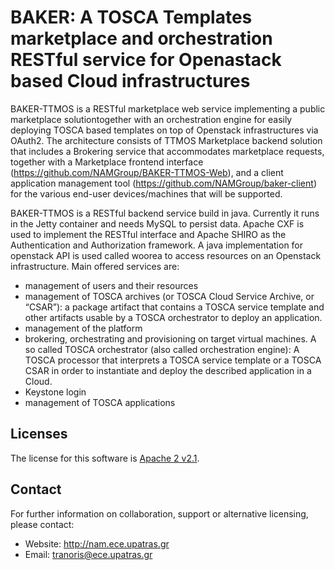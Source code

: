 BAKER: A TOSCA Templates marketplace and orchestration RESTful service for Openastack based Cloud infrastructures
==========

BAKER-TTMOS is a RESTful marketplace web service implementing a public marketplace solutiontogether with an orchestration engine for easily deploying TOSCA based templates on top of Openstack infrastructures via OAuth2. The architecture consists of TTMOS Marketplace backend solution that includes a Brokering service that accommodates marketplace requests, together with a Marketplace frontend interface (https://github.com/NAMGroup/BAKER-TTMOS-Web), and a client application management tool (https://github.com/NAMGroup/baker-client) for the various end-user devices/machines that will be supported. 

BAKER-TTMOS is a RESTful backend service build in java. Currently it runs in the Jetty container and needs MySQL to persist data. Apache CXF is used to implement the RESTful interface and Apache SHIRO as the Authentication and Authorization framework.  A java implementation for openstack API is used called woorea to access resources on an Openstack infrastructure.
Main offered services are:
-	management of users and their resources
-	management of TOSCA archives (or TOSCA Cloud Service Archive, or “CSAR”): a package artifact that contains a TOSCA service template and other artifacts usable by a TOSCA orchestrator to deploy an application.
-	management of the platform
-	brokering, orchestrating and provisioning on target virtual machines. A so called TOSCA orchestrator (also called orchestration engine): A TOSCA processor that interprets a TOSCA service template or a TOSCA CSAR in order to instantiate and deploy the described application in a Cloud.
-	Keystone login
-	management of TOSCA applications


Licenses
--------

The license for this software is [Apache 2 v2.1](./src/license/header.txt).

Contact
-------

For further information on collaboration, support or alternative licensing, please contact:

* Website: http://nam.ece.upatras.gr
* Email: tranoris@ece.upatras.gr
